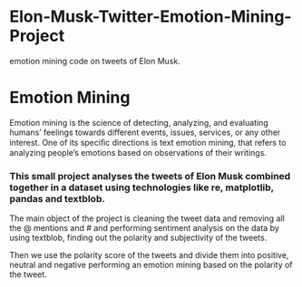 # Elon-Musk-Twitter-Emotion-Mining-Project
emotion mining code on tweets of Elon Musk.
# Emotion Mining 
Emotion mining is the science of detecting, analyzing, and evaluating humans’ feelings towards different events, issues, services, or any other interest. One of its speciﬁc directions is text emotion mining, that refers to analyzing people’s emotions based on observations of their writings.

### This small project analyses the tweets of Elon Musk combined together in a dataset using technologies like re, matplotlib, pandas and textblob. 

The main object of the project is cleaning the tweet data and removing all the @ mentions and # and performing sentiment analysis on the data by using textblob, finding out the polarity and subjectivity of the tweets. 


Then we use the polarity score of the tweets and divide them into positive, neutral and negative performing an emotion mining based on the polarity of the tweet. 
